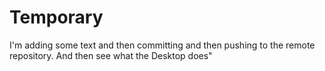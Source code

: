 # Temporary
I'm adding some text and then committing and then pushing to the remote repository. And then see what the Desktop does"